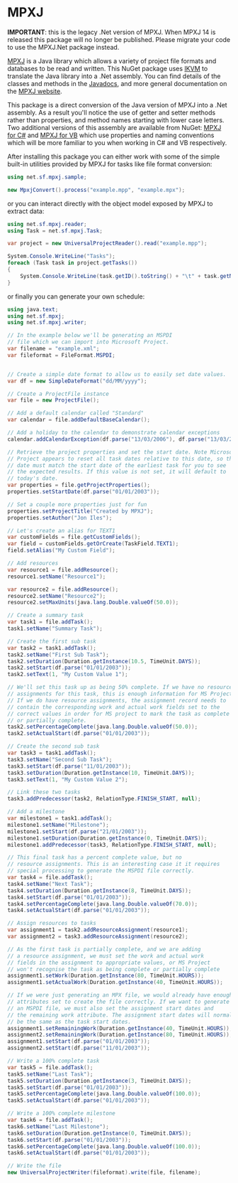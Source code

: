 # MPXJ

**IMPORTANT**: this is the legacy .Net version of MPXJ. When MPXJ 14 is released
this package will no longer be published. Please migrate your code to use the
MPXJ.Net package instead.

[MPXJ](http://mpxj.org) is a Java library which allows a variety of project
file formats and databases to be read and written. This NuGet package uses
[IKVM](https://github.com/ikvm-revived/ikvm) to translate the Java library into a .Net assembly.
You can find details of the classes and methods in the [Javadocs](http://www.mpxj.org/apidocs/index.html),
and more general documentation on the [MPXJ website](https://www.mpxj.org/).

This package is a direct conversion of the Java version of MPXJ into a .Net
assembly. As a result you'll notice the use of getter and setter methods rather
than properties, and method names starting with lower case letters. Two
additional versions of this assembly are available from NuGet:
[MPXJ for C#](https://www.nuget.org/packages/net.sf.mpxj-for-csharp) and 
[MPXJ for VB](https://www.nuget.org/packages/net.sf.mpxj-for-vb) 
which use properties and naming conventions which will
be more familiar to you when working in C# and VB respectively.

After installing this package you can either work with some of the simple
built-in utilities provided by MPXJ for tasks like file format conversion:

```c#
using net.sf.mpxj.sample;

new MpxjConvert().process("example.mpp", "example.mpx");
```

or you can interact directly with the object model exposed by MPXJ to extract data:

```c#
using net.sf.mpxj.reader;
using Task = net.sf.mpxj.Task;

var project = new UniversalProjectReader().read("example.mpp");

System.Console.WriteLine("Tasks");
foreach (Task task in project.getTasks())
{
    System.Console.WriteLine(task.getID().toString() + "\t" + task.getName());
}
```

or finally you can generate your own schedule:

```c#
using java.text;
using net.sf.mpxj;
using net.sf.mpxj.writer;

// In the example below we'll be generating an MSPDI
// file which we can import into Microsoft Project.
var filename = "example.xml";
var fileformat = FileFormat.MSPDI;


// Create a simple date format to allow us to easily set date values.
var df = new SimpleDateFormat("dd/MM/yyyy");

// Create a ProjectFile instance
var file = new ProjectFile();

// Add a default calendar called "Standard"
var calendar = file.addDefaultBaseCalendar();

// Add a holiday to the calendar to demonstrate calendar exceptions
calendar.addCalendarException(df.parse("13/03/2006"), df.parse("13/03/2006"));

// Retrieve the project properties and set the start date. Note Microsoft
// Project appears to reset all task dates relative to this date, so this
// date must match the start date of the earliest task for you to see
// the expected results. If this value is not set, it will default to
// today's date.
var properties = file.getProjectProperties();
properties.setStartDate(df.parse("01/01/2003"));

// Set a couple more properties just for fun
properties.setProjectTitle("Created by MPXJ");
properties.setAuthor("Jon Iles");

// Let's create an alias for TEXT1
var customFields = file.getCustomFields();
var field = customFields.getOrCreate(TaskField.TEXT1);
field.setAlias("My Custom Field");

// Add resources
var resource1 = file.addResource();
resource1.setName("Resource1");

var resource2 = file.addResource();
resource2.setName("Resource2");
resource2.setMaxUnits(java.lang.Double.valueOf(50.0));

// Create a summary task
var task1 = file.addTask();
task1.setName("Summary Task");

// Create the first sub task
var task2 = task1.addTask();
task2.setName("First Sub Task");
task2.setDuration(Duration.getInstance(10.5, TimeUnit.DAYS));
task2.setStart(df.parse("01/01/2003"));
task2.setText(1, "My Custom Value 1");

// We'll set this task up as being 50% complete. If we have no resource
// assignments for this task, this is enough information for MS Project.
// If we do have resource assignments, the assignment record needs to
// contain the corresponding work and actual work fields set to the
// correct values in order for MS project to mark the task as complete
// or partially complete.
task2.setPercentageComplete(java.lang.Double.valueOf(50.0));
task2.setActualStart(df.parse("01/01/2003"));

// Create the second sub task
var task3 = task1.addTask();
task3.setName("Second Sub Task");
task3.setStart(df.parse("11/01/2003"));
task3.setDuration(Duration.getInstance(10, TimeUnit.DAYS));
task3.setText(1, "My Custom Value 2");

// Link these two tasks
task3.addPredecessor(task2, RelationType.FINISH_START, null);

// Add a milestone
var milestone1 = task1.addTask();
milestone1.setName("Milestone");
milestone1.setStart(df.parse("21/01/2003"));
milestone1.setDuration(Duration.getInstance(0, TimeUnit.DAYS));
milestone1.addPredecessor(task3, RelationType.FINISH_START, null);

// This final task has a percent complete value, but no
// resource assignments. This is an interesting case it it requires
// special processing to generate the MSPDI file correctly.
var task4 = file.addTask();
task4.setName("Next Task");
task4.setDuration(Duration.getInstance(8, TimeUnit.DAYS));
task4.setStart(df.parse("01/01/2003"));
task4.setPercentageComplete(java.lang.Double.valueOf(70.0));
task4.setActualStart(df.parse("01/01/2003"));

// Assign resources to tasks
var assignment1 = task2.addResourceAssignment(resource1);
var assignment2 = task3.addResourceAssignment(resource2);

// As the first task is partially complete, and we are adding
// a resource assignment, we must set the work and actual work
// fields in the assignment to appropriate values, or MS Project
// won't recognise the task as being complete or partially complete
assignment1.setWork(Duration.getInstance(80, TimeUnit.HOURS));
assignment1.setActualWork(Duration.getInstance(40, TimeUnit.HOURS));

// If we were just generating an MPX file, we would already have enough
// attributes set to create the file correctly. If we want to generate
// an MSPDI file, we must also set the assignment start dates and
// the remaining work attribute. The assignment start dates will normally
// be the same as the task start dates.
assignment1.setRemainingWork(Duration.getInstance(40, TimeUnit.HOURS));
assignment2.setRemainingWork(Duration.getInstance(80, TimeUnit.HOURS));
assignment1.setStart(df.parse("01/01/2003"));
assignment2.setStart(df.parse("11/01/2003"));

// Write a 100% complete task
var task5 = file.addTask();
task5.setName("Last Task");
task5.setDuration(Duration.getInstance(3, TimeUnit.DAYS));
task5.setStart(df.parse("01/01/2003"));
task5.setPercentageComplete(java.lang.Double.valueOf(100.0));
task5.setActualStart(df.parse("01/01/2003"));

// Write a 100% complete milestone
var task6 = file.addTask();
task6.setName("Last Milestone");
task6.setDuration(Duration.getInstance(0, TimeUnit.DAYS));
task6.setStart(df.parse("01/01/2003"));
task6.setPercentageComplete(java.lang.Double.valueOf(100.0));
task6.setActualStart(df.parse("01/01/2003"));

// Write the file
new UniversalProjectWriter(fileformat).write(file, filename);
```
